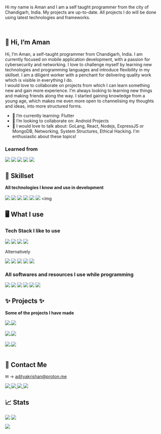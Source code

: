 Hi my name is Aman and I am a self taught programmer from the city of Chandigarh, India. 
My projects are up-to-date. All projects I do will be done using latest technologies and frameworks.

<br/>
<h2> 👋 Hi, I’m Aman</h2>

Hi, I’m Aman, a self-taught programmer from Chandigarh, India. I am currently focused on mobile application development, with a passion for cybersecurity and networking. I love to challenge myself by learning new technologies and programming languages and introduce flexibility in my skillset. I am a diligent worker with a penchant for delivering quality work which is visible in everything I do. <br>
I would love to collaborate on projects from which I can learn something new and gain more experience. I'm always looking to learning new things and making friends along the way. I started gaining knowledge from a young age, which makes me even more open to channelising my thoughts and ideas, into more structured forms. <br>

- 🧠 I’m currently learning: Flutter
- 🤝 I’m looking to collaborate on: Android Projects
- 💪 I would love to talk about: GoLang, React, Nodejs, ExpressJS or MongoDB, Networking, System Structures, Ethical Hacking. I'm enthusiastic about these topics!

### Learned from
<img src="https://img.shields.io/badge/Udemy-A435F0?style=for-the-badge&logo=Udemy&logoColor=white"> <img src="https://img.shields.io/badge/Youtube-%23FF0000.svg?style=for-the-badge&logo=YouTube&logoColor=white"> <img src="https://img.shields.io/badge/google-4285F4?style=for-the-badge&logo=google&logoColor=white"> <img src="https://img.shields.io/badge/freecodecamp-27273D?style=for-the-badge&logo=freecodecamp&logoColor=white"> <img src="https://img.shields.io/badge/Coursera-0056D2?style=for-the-badge&logo=Coursera&logoColor=white">
<br>

## 💪 Skillset

<b> All technologies I know and use in development </b> <br><br>
<img src="https://img.shields.io/badge/TypeScript-007ACC?style=for-the-badge&logo=typescript&logoColor=white"> <img src="https://img.shields.io/badge/Python-3776AB?style=for-the-badge&logo=python&logoColor=white"> <img src="https://img.shields.io/badge/Tailwind_CSS-38B2AC?style=for-the-badge&logo=tailwind-css&logoColor=white"> <img src="https://img.shields.io/badge/css3-%231572B6.svg?style=for-the-badge&logo=css3&logoColor=white"> <img src="https://img.shields.io/badge/html5-%23E34F26.svg?style=for-the-badge&logo=html5&logoColor=white"> <img src="https://img.shields.io/badge/javascript-%23323330.svg?style=for-the-badge&logo=javascript&logoColor=%23F7DF1E"> <img 

## 🖥️ What I use

### Tech Stack I like to use
<img src="https://img.shields.io/badge/MongoDB-%234ea94b.svg?style=for-the-badge&logo=mongodb&logoColor=white"> <img src="https://img.shields.io/badge/express.js-%23404d59.svg?style=for-the-badge&logo=express&logoColor=%2361DAFB"> <img src="https://img.shields.io/badge/react-%2320232a.svg?style=for-the-badge&logo=react&logoColor=%2361DAFB"> <img src="https://img.shields.io/badge/node.js-6DA55F?style=for-the-badge&logo=node.js&logoColor=white">

Alternatively

<img src="https://img.shields.io/badge/Python-3776AB?style=for-the-badge&logo=python&logoColor=white"> <img src="https://img.shields.io/badge/HTML-239120?style=for-the-badge&logo=html5&logoColor=white"> <img src="https://img.shields.io/badge/Flask-000000?style=for-the-badge&logo=flask&logoColor=white"> <img src="https://img.shields.io/badge/SQLite-07405E?style=for-the-badge&logo=sqlite&logoColor=white"> <img src="https://img.shields.io/badge/react-%2320232a.svg?style=for-the-badge&logo=react&logoColor=%2361DAFB">

### All softwares and resources I use while programming
<img src="https://img.shields.io/badge/Visual%20Studio%20Code-0078d7.svg?style=for-the-badge&logo=visual-studio-code&logoColor=white"> <img src="https://img.shields.io/badge/Windows-0078D6?style=for-the-badge&logo=windows&logoColor=white"> 
<img src="https://img.shields.io/badge/Google%20Chrome-4285F4?style=for-the-badge&logo=GoogleChrome&logoColor=white"> <img src="https://img.shields.io/badge/Firefox-FF7139?style=for-the-badge&logo=Firefox-Browser&logoColor=white"> <img src="https://img.shields.io/badge/-Stackoverflow-FE7A16?style=for-the-badge&logo=stack-overflow&logoColor=white"> <img src="https://img.shields.io/badge/Spotify-1ED760?style=for-the-badge&logo=spotify&logoColor=white">


## ✨ Projects ✨

<b> Some of the projects I have made </b> <br>

<a href="https://github.com/adityaKrishan651/Student-Kit">
  <img align="center" src="https://github-readme-stats.vercel.app/api/pin/?username=adityaKrishan651&repo=Student-Kit&theme=tokyonight" />
</a>
<a href="https://github.com/adityaKrishan651/Account-Storage/blob/master/README.md">
  <img align="center" src="https://github-readme-stats.vercel.app/api/pin/?username=adityaKrishan651&repo=Account-Storage&theme=tokyonight" />
</a><br><br>

<a href="https://github.com/adityaKrishan651/AttendanceProj/">
  <img align="center" src="https://github-readme-stats.vercel.app/api/pin/?username=adityaKrishan651&repo=AttendanceProj&theme=tokyonight" />
</a>
<a href="https://github.com/adityaKrishan651/GuessTheNumber">
  <img align="center" src="https://github-readme-stats.vercel.app/api/pin/?username=adityaKrishan651&repo=GuessTheNumber&theme=tokyonight" />
</a><br><br>

<a href="https://github.com/adityaKrishan651/CourseGoals">
  <img align="center" src="https://github-readme-stats.vercel.app/api/pin/?username=adityaKrishan651&repo=CourseGoals&theme=tokyonight" />
</a>
<a href="https://github.com/adityaKrishan651/TicTacToe">
  <img align="center" src="https://github-readme-stats.vercel.app/api/pin/?username=adityaKrishan651&repo=TicTacToe&theme=tokyonight" />
</a><br><br> 

## 🤝 Contact Me

&#x2709; &rarr; adityakrishan@proton.me

<a href="https://twitter.com/AdityaKrishan9">
  <img src="https://img.shields.io/badge/@AdityaKrishan9-%231DA1F2.svg?style=for-the-badge&logo=Twitter&logoColor=white">
</a>

<a href="https://www.instagram.com/hehe.adxtya/">
  <img src="https://img.shields.io/badge/@hehe.adxtya-%23E4405F.svg?style=for-the-badge&logo=Instagram&logoColor=white">
</a>

<!-- <a href="https://www.youtube.com/channel/UCzhukYx1lfRYIQJgxQI4aPQ">
  <img src="https://img.shields.io/badge/Advik_Gupta-%23FF0000.svg?style=for-the-badge&logo=YouTube&logoColor=white">
</a> -->

<a href="https://dev.to/adityakrishan651">
  <img src="https://img.shields.io/badge/adityaKrishan651-%230077B5.svg?style=for-the-badge&logo=devdotto&logoColor=white">
</a>

<a href="https://t.me/adityakrishan16">
  <img src="https://img.shields.io/badge/Telegram-2CA5E0?style=for-the-badge&logo=telegram&logoColor=white">
</a>

<!-- <a href="https://www.freelancer.com/u/advikguptadev?">
  <img src="https://img.shields.io/badge/Freelancer-29B2FE?style=for-the-badge&logo=Freelancer&logoColor=white">
</a> -->

<!-- <a href="https://www.upwork.com/freelancers/~018e90dfc6549c5f59">
  <img src="https://img.shields.io/badge/UpWork-6FDA44?style=for-the-badge&logo=Upwork&logoColor=white">
</a> -->

## 📈 Stats

<a><img align="center" src="https://github-readme-stats.vercel.app/api?username=amanyadav780&theme=tokyonight&layout=compact&card_width=250px" /></a>
<a><img align="center" src="https://github-readme-stats.vercel.app/api/top-langs/?username=amanyadav780&theme=tokyonight&layout=compact&card_width=250px" /></a><br>
<div><a><img align="center" src="https://github-readme-streak-stats.herokuapp.com/?user=amanyadav780&theme=tokyonight" /></a></div>



